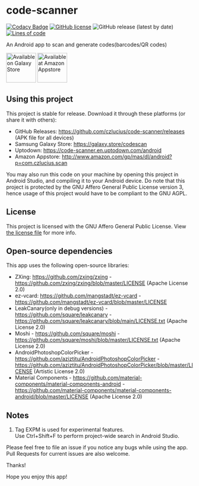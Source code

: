 # code-scanner
[![Codacy Badge](https://app.codacy.com/project/badge/Grade/c5bbd14d952d462c95e6177aea893056)](https://www.codacy.com/gh/czlucius/code-scanner/dashboard?utm_source=github.com&amp;utm_medium=referral&amp;utm_content=czlucius/code-scanner&amp;utm_campaign=Badge_Grade)
[![GitHub license](https://img.shields.io/github/license/czlucius/code-scanner)](https://github.com/czlucius/code-scanner/blob/main/LICENSE.txt)
![GitHub release (latest by date)](https://img.shields.io/github/v/release/czlucius/code-scanner)
[![Lines of code](https://tokei.rs/b1/github/czlucius/code-scanner?category=code)](https://github.com/czlucius/code-scanner)

An Android app to scan and generate codes(barcodes/QR codes)

[<img src="https://github.com/czlucius/code-scanner/blob/main/GalaxyStore_English.png" 
      alt="Available on Galaxy Store" 
      height="80">](https://galaxy.store/codescan)
[<img src="https://images-na.ssl-images-amazon.com/images/G/01/mobile-apps/devportal2/res/images/amazon-appstore-badge-english-black.png" 
      alt="Available at Amazon Appstore" 
      height="80">](http://www.amazon.com/gp/mas/dl/android?p=com.czlucius.scan)      


## Using this project
This project is stable for release.
Download it through these platforms (or share it with others):

-  GitHub Releases: https://github.com/czlucius/code-scanner/releases (APK file for all devices)
-  Samsung Galaxy Store: https://galaxy.store/codescan
-  Uptodown: https://code-scanner.en.uptodown.com/android
-  Amazon Appstore: http://www.amazon.com/gp/mas/dl/android?p=com.czlucius.scan

You may also run this code on your machine by opening this project in Android Studio, and compiling it to your Android device.
Do note that this project is protected by the GNU Affero General Public License version 3, hence usage of this project would have to be compliant to the GNU AGPL.

## License
This project is licensed with the GNU Affero General Public License. View [the license file](LICENSE.txt) for more info.

## Open-source dependencies

This app uses the following open-source libraries:


-  ZXing: https://github.com/zxing/zxing - https://github.com/zxing/zxing/blob/master/LICENSE (Apache License 2.0)
-  ez-vcard: https://github.com/mangstadt/ez-vcard - https://github.com/mangstadt/ez-vcard/blob/master/LICENSE
-  LeakCanary(only in debug versions) - https://github.com/square/leakcanary - https://github.com/square/leakcanary/blob/main/LICENSE.txt (Apache License 2.0)
-  Moshi - https://github.com/square/moshi - https://github.com/square/moshi/blob/master/LICENSE.txt (Apache License 2.0)
-  AndroidPhotoshopColorPicker - https://github.com/aziztitu/AndroidPhotoshopColorPicker - https://github.com/aziztitu/AndroidPhotoshopColorPicker/blob/master/LICENSE (Artistic License 2.0)
-  Material Components - https://github.com/material-components/material-components-android - https://github.com/material-components/material-components-android/blob/master/LICENSE (Apache License 2.0)


## Notes
1.  Tag EXPM is used for experimental features.                       
    Use Ctrl+Shift+F to perform project-wide search in Android Studio.
    
Please feel free to file an issue if you notice any bugs while using the app.
Pull Requests for current issues are also welcome.

Thanks!
    
Hope you enjoy this app!
